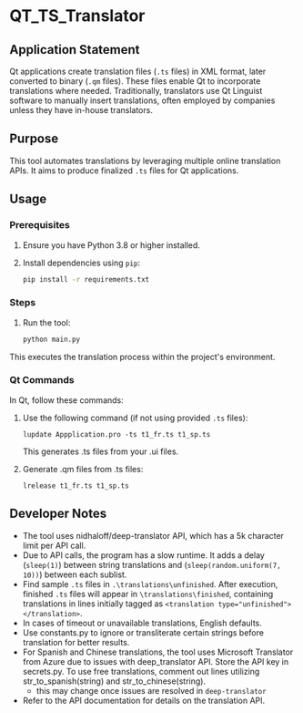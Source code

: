 # QT_TS_Translator

## Application Statement

Qt applications create translation files (`.ts` files) in XML format, later converted to binary (`.qm` files). These files enable Qt to incorporate translations where needed. Traditionally, translators use Qt Linguist software to manually insert translations, often employed by companies unless they have in-house translators.

## Purpose

This tool automates translations by leveraging multiple online translation APIs. It aims to produce finalized `.ts` files for Qt applications.

## Usage

### Prerequisites

1. Ensure you have Python 3.8 or higher installed.

2. Install dependencies using `pip`:

    ```bash
    pip install -r requirements.txt
    ```

### Steps

1. Run the tool:

    ```bash
    python main.py
    ```

This executes the translation process within the project's environment.

### Qt Commands

In Qt, follow these commands:

1. Use the following command (if not using provided `.ts` files):

    `lupdate Appplication.pro -ts t1_fr.ts t1_sp.ts`
    
    This generates .ts files from your .ui files.

2. Generate .qm files from .ts files:

    `lrelease t1_fr.ts t1_sp.ts`

## Developer Notes

- The tool uses nidhaloff/deep-translator API, which has a 5k character limit per API call.
- Due to API calls, the program has a slow runtime. It adds a delay (`sleep(1)`) between string translations and (`sleep(random.uniform(7, 10))`) between each sublist.
- Find sample `.ts` files in `.\translations\unfinished`. After execution, finished `.ts` files will appear in `\translations\finished`, containing translations in lines initially tagged as `<translation type="unfinished"></translation>`.
- In cases of timeout or unavailable translations, English defaults.
- Use constants.py to ignore or transliterate certain strings before translation for better results.
- For Spanish and Chinese translations, the tool uses Microsoft Translator from Azure due to issues with deep_translator API. Store the API key in secrets.py. To use free translations, comment out lines utilizing str_to_spanish(string) and str_to_chinese(string).
  - this may change once issues are resolved in `deep-translator`
- Refer to the API documentation for details on the translation API.